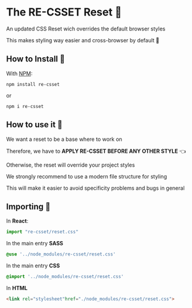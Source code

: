 # The RE-CSSET Reset 🤌

An updated CSS Reset wich overrides the default browser styles

This makes styling way easier and cross-browser by default 👏

## How to Install 💅

With [NPM](http://npmjs.com):

```command
npm install re-csset
```
or

```command
npm i re-csset
```

## How to use it 💅

We want a reset to be a base where to work on

Therefore, we have to **APPLY RE-CSSET BEFORE ANY OTHER STYLE** 👈

Otherwise, the reset will override your project styles

We strongly recommend to use a modern file structure for styling

This will make it easier to avoid specificity problems and bugs in general

## Importing 💅

In **React**:
```javascript
import "re-csset/reset.css"
```

In the main entry **SASS**
```scss
@use '../node_modules/re-csset/reset.css'
```

In the main entry **CSS**
```css
@import '../node_modules/re-csset/reset.css'
```

In **HTML**

```html
<link rel="stylesheet"href="./node_modules/re-csset/reset.css">
```
